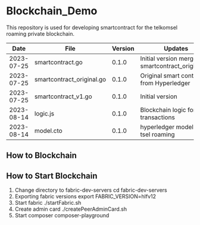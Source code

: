 # Blockchain_Demo
This repository is used for developing smartcontract for the telkomsel roaming private blockchain.

|Date|File|Version|Updates|
|----|----|-------|-------|
|2023-07-25|smartcontract.go|0.1.0|Initial version merge with smartcontract_original.go|
|2023-07-25|smartcontract_original.go|0.1.0|Original smart contract from Hyperledger|
|2023-07-25|smartcontract_v1.go|0.1.0|Initial version|
|2023-08-14|logic.js|0.1.0|Blockchain logic for transactions|
|2023-08-14|model.cto|0.1.0|hyperledger model for tsel roaming|

## How to Blockchain

## How to Start Blockchain
1. Change directory to fabric-dev-servers
  cd fabric-dev-servers
2. Exporting fabric versions
  export FABRIC_VERSION=hlfv12
3. Start fabric
   ./startFabric.sh
4. Create admin card
  ./createPeerAdminCard.sh
5. Start composer
  composer-playground 
